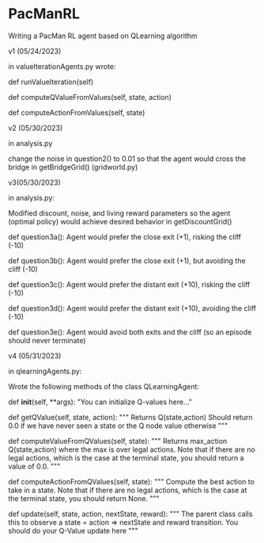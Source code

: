# PacManRL
Writing a PacMan RL agent based on QLearning algorithm


v1 (05/24/2023)

in valueIterationAgents.py wrote:

def runValueIteration(self)

def computeQValueFromValues(self, state, action)

def computeActionFromValues(self, state)


v2 (05/30/2023)

in analysis.py

change the noise in question2() to 0.01 so that the agent would cross the bridge in getBridgeGrid() (gridworld.py)


v3(05/30/2023)

in analysis.py:

Modified discount, noise, and living reward parameters so the agent (optimal policy) would achieve desired behavior in getDiscountGrid()

def question3a(): Agent would prefer the close exit (+1), risking the cliff (-10)
 
def question3b(): Agent would prefer the close exit (+1), but avoiding the cliff (-10)

def question3c(): Agent would prefer the distant exit (+10), risking the cliff (-10)

def question3d(): Agent would prefer the distant exit (+10), avoiding the cliff (-10)

def question3e(): Agent would avoid both exits and the cliff (so an episode should never terminate)


v4 (05/31/2023)

in qlearningAgents.py:

Wrote the following methods of the class QLearningAgent:

def __init__(self, **args):
        "You can initialize Q-values here..."
    

def getQValue(self, state, action):
        """
          Returns Q(state,action)
          Should return 0.0 if we have never seen a state
          or the Q node value otherwise
        """
        
def computeValueFromQValues(self, state):
        """
          Returns max_action Q(state,action)
          where the max is over legal actions.  Note that if
          there are no legal actions, which is the case at the
          terminal state, you should return a value of 0.0.
        """
        
  def computeActionFromQValues(self, state):
       """
         Compute the best action to take in a state.  Note that if there
         are no legal actions, which is the case at the terminal state,
         you should return None.
       """
       
 def update(self, state, action, nextState, reward):
        """
          The parent class calls this to observe a
          state = action => nextState and reward transition.
          You should do your Q-Value update here
        """

